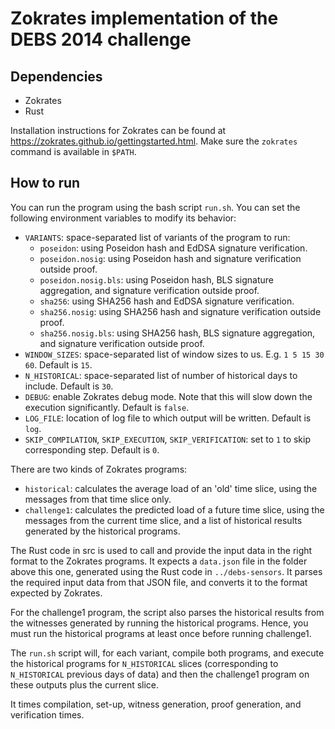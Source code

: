 # Zokrates implementation of the DEBS 2014 challenge

## Dependencies

- Zokrates
- Rust

Installation instructions for Zokrates can be found at
https://zokrates.github.io/gettingstarted.html. Make sure the `zokrates` command
is available in `$PATH`.

## How to run

You can run the program using the bash script `run.sh`. You can set the
following environment variables to modify its behavior:

- `VARIANTS`: space-separated list of variants of the program to run:
    * `poseidon`: using Poseidon hash and EdDSA signature verification.
    * `poseidon.nosig`: using Poseidon hash and signature verification outside
      proof.
    * `poseidon.nosig.bls`: using Poseidon hash, BLS signature aggregation, and
      signature verification outside proof.
    * `sha256`: using SHA256 hash and EdDSA signature verification.
    * `sha256.nosig`: using SHA256 hash and signature verification outside
      proof.
    * `sha256.nosig.bls`: using SHA256 hash, BLS signature aggregation, and
      signature verification outside proof.
- `WINDOW_SIZES`: space-separated list of window sizes to us. E.g.
  `1 5 15 30 60`. Default is `15`.
- `N_HISTORICAL`: space-separated list of number of historical days to include.
  Default is `30`.
- `DEBUG`: enable Zokrates debug mode. Note that this will slow down the
  execution significantly. Default is `false`.
- `LOG_FILE`: location of log file to which output will be written. Default is
  `log`.
- `SKIP_COMPILATION`, `SKIP_EXECUTION`, `SKIP_VERIFICATION`: set to `1` to skip
  corresponding step. Default is `0`.

There are two kinds of Zokrates programs:
- `historical`: calculates the average load of an 'old' time slice, using the
  messages from that time slice only.
- `challenge1`: calculates the predicted load of a future time slice, using the
  messages from the current time slice, and a list of historical results
  generated by the historical programs.

The Rust code in src is used to call and provide the input data in the right
format to the Zokrates programs. It expects a `data.json` file in the folder
above this one, generated using the Rust code in `../debs-sensors`. It parses
the required input data from that JSON file, and converts it to the format
expected by Zokrates.

For the challenge1 program, the script also parses the historical results from
the witnesses generated by running the historical programs. Hence, you must run
the historical programs at least once before running challenge1.

The `run.sh` script will, for each variant, compile both programs, and execute
the historical programs for `N_HISTORICAL` slices (corresponding to
`N_HISTORICAL` previous days of data) and then the challenge1 program on these
outputs plus the current slice.

It times compilation, set-up, witness generation, proof generation, and
verification times.

